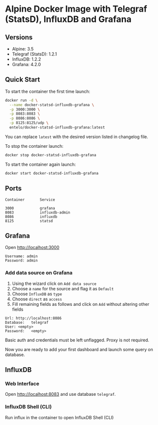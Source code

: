 # Alpine Docker Image with Telegraf (StatsD), InfluxDB and Grafana

## Versions

* Alpine:            3.5
* Telegraf (StatsD): 1.2.1
* InfluxDB:          1.2.2
* Grafana:           4.2.0


## Quick Start

To start the container the first time launch:

```sh
docker run -d \
  --name docker-statsd-influxdb-grafana \
  -p 3000:3000 \
  -p 8083:8083 \
  -p 8086:8086 \
  -p 8125:8125/udp \
  entelo/docker-statsd-influxdb-grafana:latest
```

You can replace `latest` with the desired version listed in changelog file.

To stop the container launch:

```sh
docker stop docker-statsd-influxdb-grafana
```

To start the container again launch:

```sh
docker start docker-statsd-influxdb-grafana
```


## Ports

```
Container		Service

3000			grafana
8083			influxdb-admin
8086			influxdb
8125			statsd
```


## Grafana

Open <http://localhost:3000>

```
Username: admin
Password: admin
```

### Add data source on Grafana

1. Using the wizard click on `Add data source`
2. Choose a `name` for the source and flag it as `Default`
3. Choose `InfluxDB` as `type`
4. Choose `direct` as `access`
5. Fill remaining fields as follows and click on `Add` without altering other fields

```
Url: http://localhost:8086
Database:	telegraf
User: <empty>
Password:	<empty>
```

Basic auth and credentials must be left unflagged. Proxy is not required.

Now you are ready to add your first dashboard and launch some query on database.


## InfluxDB

### Web Interface

Open <http://localhost:8083> and use database `telegraf`.


### InfluxDB Shell (CLI)

Run influx in the container to open InfluxDB Shell (CLI)
